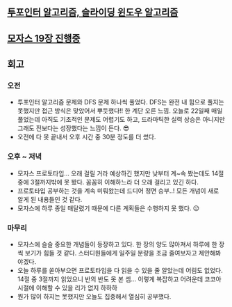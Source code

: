 ## [투포인터 알고리즘, 슬라이딩 윈도우 알고리즘](https://www.notion.so/7f810a4ee5eb4d529d46ef3ab10c9dd6)

## [모자스 19장 진행중](https://www.notion.so/19-6259ed406bfc44e495c6ca504c00da83)

## 회고

### 오전

- 투포인터 알고리즘 문제와 DFS 문제 하나씩 풀었다. DFS는 완전 내 힘으로 풀지는 못했지만 접근 방식은 맞았어서 뿌듯했다!! 한 계단 오른 느낌. 오늘로 22일째 매일 풀었는데 아직도 기초적인 문제도 어렵기도 하고, 드라마틱한 실력 상승은 아니지만 그래도 전보다는 성장했다는 느낌이 든다. 😎
- 오전에 다 못 끝내서 오후 시간 중 30분 정도를 더 썼다.

### 오후 ~ 저녁

- 모자스 프로토타입... 오래 걸릴 거라 예상하긴 했지만 낮부터 계~속 봤는데도 14절 중에 3절까지밖에 못 봤다. 꼼꼼히 이해하느라 더 오래 걸리고 있긴 하다.
- 프로토타입 공부하는 것을 계속 미뤄왔는데 드디어 정면 승부..! 모든 개념이 새로 알게 된 내용들인 것 같다.
- 모자스에 하루 종일 매달렸기 때문에 다른 계획들은 수행하지 못 했다. 😥

### 마무리

- 모자스에 슬슬 중요한 개념들이 등장하고 있다. 한 장의 양도 많아져서 하루에 한 장 씩 보기가 힘들 것 같다. 스터디원들에게 일주일 분량을 조금 줄여보자고 제안해봐야겠다.
- 오늘 하루를 쏟아부으면 프로토타입을 다 읽을 수 있을 줄 알았는데 어림도 없었다. 14절 중 3절까지 읽었으니 반의 반도 못 본 셈... 이렇게 복잡하고 어려운데 코코아 시절에 이해할 수 있을 리가 없지 하하하
- 뭔가 많이 하지는 못했지만 오늘도 집중해서 열심히 공부했다.
